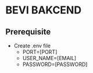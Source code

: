 # BEVI BAKCEND

## Prerequisite

- Create .env file
  - PORT=[PORT]
  - USER_NAME=[EMAIL]
  - PASSWORD=[PASSWORD]
